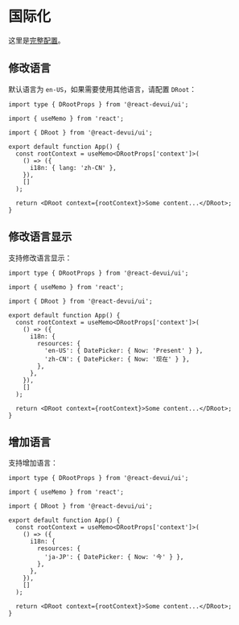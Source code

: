 # 国际化

这里是[完整配置](https://github.com/DevCloudFE/react-devui/blob/main/packages/ui/src/hooks/i18n/resources.json)。

## 修改语言

默认语言为 `en-US`，如果需要使用其他语言，请配置 `DRoot`：

```tsx
import type { DRootProps } from '@react-devui/ui';

import { useMemo } from 'react';

import { DRoot } from '@react-devui/ui';

export default function App() {
  const rootContext = useMemo<DRootProps['context']>(
    () => ({
      i18n: { lang: 'zh-CN' },
    }),
    []
  );

  return <DRoot context={rootContext}>Some content...</DRoot>;
}
```

## 修改语言显示

支持修改语言显示：

```tsx
import type { DRootProps } from '@react-devui/ui';

import { useMemo } from 'react';

import { DRoot } from '@react-devui/ui';

export default function App() {
  const rootContext = useMemo<DRootProps['context']>(
    () => ({
      i18n: {
        resources: {
          'en-US': { DatePicker: { Now: 'Present' } },
          'zh-CN': { DatePicker: { Now: '现在' } },
        },
      },
    }),
    []
  );

  return <DRoot context={rootContext}>Some content...</DRoot>;
}
```

## 增加语言

支持增加语言：

```tsx
import type { DRootProps } from '@react-devui/ui';

import { useMemo } from 'react';

import { DRoot } from '@react-devui/ui';

export default function App() {
  const rootContext = useMemo<DRootProps['context']>(
    () => ({
      i18n: {
        resources: {
          'ja-JP': { DatePicker: { Now: '今' } },
        },
      },
    }),
    []
  );

  return <DRoot context={rootContext}>Some content...</DRoot>;
}
```
